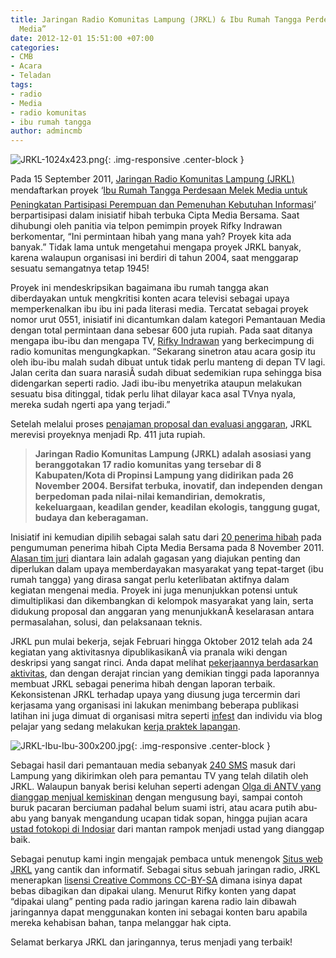 ```yaml
---
title: Jaringan Radio Komunitas Lampung (JRKL) & Ibu Rumah Tangga Perdesaan Melek
  Media”
date: 2012-12-01 15:51:00 +07:00
categories:
- CMB
- Acara
- Teladan
tags:
- radio
- Media
- radio komunitas
- ibu rumah tangga
author: admincmb
---
```


![JRKL-1024x423.png](/uploads/JRKL-1024x423.png){: .img-responsive .center-block }

Pada 15 September 2011, [Jaringan Radio Komunitas Lampung (JRKL)](http://ciptamedia.org/wiki/Jaringan_Radio_Komunitas_Lampung) mendaftarkan proyek ‘[Ibu Rumah Tangga Perdesaan Melek Media untuk Peningkatan Partisipasi Perempuan dan Pemenuhan Kebutuhan Informasi](http://www.ciptamedia.org/2011/09/17/ibu-rumah-tangga-perdesaan-“melek”-media-untuk-peningkatan-partisipasi-perempuan-dan-pemenuhan-kebutuhan-informasi/)’ berpartisipasi dalam inisiatif hibah terbuka Cipta Media Bersama. Saat dihubungi oleh panitia via telpon pemimpin proyek Rifky Indrawan berkomentar, “Ini permintaan hibah yang mana yah? Proyek kita ada banyak.” Tidak lama untuk mengetahui mengapa proyek JRKL banyak, karena walaupun organisasi ini berdiri di tahun 2004, saat menggarap sesuatu semangatnya tetap 1945!

Proyek ini mendeskripsikan bagaimana ibu rumah tangga akan diberdayakan untuk mengkritisi konten acara televisi sebagai upaya memperkenalkan ibu ibu ini pada literasi media. Tercatat sebagai proyek nomor urut 0551, inisiatif ini dicantumkan dalam kategori Pemantauan Media dengan total permintaan dana sebesar 600 juta rupiah. Pada saat ditanya mengapa ibu-ibu dan mengapa TV, [Rifky Indrawan](http://ciptamedia.org/wiki/Rifky_Indrawan) yang berkecimpung di radio komunitas mengungkapkan. “Sekarang sinetron atau acara gosip itu oleh ibu-ibu malah sudah dibuat untuk tidak perlu manteng di depan TV lagi. Jalan cerita dan suara narasiÂ  sudah dibuat sedemikian rupa sehingga bisa didengarkan seperti radio. Jadi ibu-ibu menyetrika ataupun melakukan sesuatu bisa ditinggal, tidak perlu lihat dilayar kaca asal TVnya nyala, mereka sudah ngerti apa yang terjadi.”

Setelah melalui proses [penajaman proposal dan evaluasi anggaran](http://www.ciptamedia.org/2011/10/11/penajaman-proposal-dan-evaluasi-anggaran-untuk-calon-penerima-hibah/), JRKL merevisi proyeknya menjadi Rp. 411 juta rupiah.

> **Jaringan Radio Komunitas Lampung (JRKL) adalah asosiasi yang beranggotakan 17 radio komunitas yang tersebar di 8 Kabupaten/Kota di Propinsi Lampung yang didirikan pada 26 November 2004. Bersifat terbuka, inovatif, dan independen dengan berpedoman pada nilai-nilai kemandirian, demokratis, kekeluargaan, keadilan gender, keadilan ekologis, tanggung gugat, budaya dan keberagaman.**

Inisiatif ini kemudian dipilih sebagai salah satu dari [20 penerima hibah](http://www.wikimedia.or.id/wiki/Cipta_Media_Bersama_Menganugrahkan_1_Juta_Dolar_AS_Kepada_20_Pemohon_Hibah_Untuk_Perbaikan_Media_di_Indonesia) pada pengumuman penerima hibah Cipta Media Bersama pada 8 November 2011. [Alasan tim juri](http://www.ciptamedia.org/2011/11/08/ibu-rumah-tangga-perdesaan-“melek”-media-untuk-peningkatan-partisipasi-perempuan-dan-pemenuhan-kebutuhan-informasi-3/) diantara lain adalah gagasan yang diajukan penting dan diperlukan dalam upaya memberdayakan masyarakat yang tepat-target (ibu rumah tangga) yang dirasa sangat perlu keterlibatan aktifnya dalam kegiatan mengenai media. Proyek ini juga menunjukkan potensi untuk dimultiplikasi dan dikembangkan di kelompok masyarakat yang lain, serta didukung proposal dan anggaran yang menunjukkanÂ keselarasan antara permasalahan, solusi, dan pelaksanaan teknis.

JRKL pun mulai bekerja, sejak Februari hingga Oktober 2012 telah ada 24 kegiatan yang aktivitasnya dipublikasikanÂ via pranala wiki dengan deskripsi yang sangat rinci. Anda dapat melihat [pekerjaannya berdasarkan aktivitas](http://ciptamedia.org/wiki/Ibu_Rumah_Tangga_Perdesaan_“Melek”_Media_untuk_Peningkatan_Partisipasi_Perempuan_dan_Pemenuhan_Kebutuhan_Informasi/Laporan_Aktivitas), dan dengan derajat rincian yang demikian tinggi pada laporannya membuat JRKL sebagai penerima hibah dengan laporan terbaik. Kekonsistenan JRKL terhadap upaya yang diusung juga tercermin dari kerjasama yang organisasi ini lakukan menimbang beberapa publikasi latihan ini juga dimuat di organisasi mitra seperti [infest](http://infest.or.id/in/2012/02/13/pegiat-infest-dukung-jrkl-dalam-penguatan-literasi-madia-masyarakat-lampung/) dan individu via blog pelajar yang sedang melakukan [kerja praktek lapangan](http://nasrularpansa.wordpress.com/2012/02/19/pkl-di-jrkl-01/).

![JRKL-Ibu-Ibu-300x200.jpg](/uploads/JRKL-Ibu-Ibu-300x200.jpg){: .img-responsive .center-block }

Sebagai hasil dari pemantauan media sebanyak [240 SMS](http://lapor.ciptamedia.org/reports/?c=10) masuk dari Lampung yang dikirimkan oleh para pemantau TV yang telah dilatih oleh JRKL. Walaupun banyak berisi keluhan seperti adengan [Olga di ANTV yang dianggap menjual kemiskinan](http://lapor.ciptamedia.org/reports/view/602) dengan mengusung bayi, sampai contoh buruk pacaran berciuman padahal belum suami istri, atau acara putih abu-abu yang banyak mengandung ucapan tidak sopan, hingga pujian acara [ustad fotokopi di Indosiar](http://lapor.ciptamedia.org/reports/view/587) dari mantan rampok menjadi ustad yang dianggap baik.

Sebagai penutup kami ingin mengajak pembaca untuk menengok [Situs web JRKL](http://jrklampung.org/) yang cantik dan informatif. Sebagai situs sebuah jaringan radio, JRKL menerapkan [lisensi Creative Commons CC-BY-SA](http://creativecommons.org/licenses/by-sa/3.0/deed.id) dimana isinya dapat bebas dibagikan dan dipakai ulang. Menurut Rifky konten yang dapat “dipakai ulang” penting pada radio jaringan karena radio lain dibawah jaringannya dapat menggunakan konten ini sebagai konten baru apabila mereka kehabisan bahan, tanpa melanggar hak cipta.

Selamat berkarya JRKL dan jaringannya, terus menjadi yang terbaik!